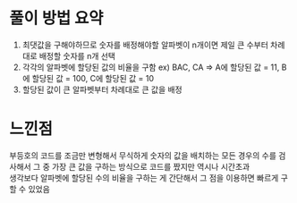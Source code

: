 # 풀이 방법 요약
1. 최댓값을 구해야하므로 숫자를 배정해야할 알파벳이 n개이면 제일 큰 수부터 차례대로 배정할 숫자를 n개 선택
2. 각각의 알파벳에 할당된 값의 비율을 구함
   ex) BAC, CA => A에 할당된 값 = 11, B에 할당된 값 = 100, C에 할당된 값 = 10
3. 할당된 값이 큰 알파벳부터 차례대로 큰 값을 배정

# 느낀점
부등호의 코드를 조금만 변형해서 무식하게 숫자의 값을 배치하는 모든 경우의 수를 검사해서 그 중 가장 큰 값을 구하는 방식으로
코드를 짰지만 역시나 시간초과  
생각보다 알파벳에 할당된 수의 비율을 구하는 게 간단해서 그 점을 이용하면 빠르게 구할 수 있었음